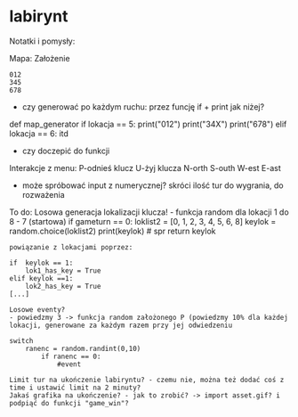 # labirynt
Notatki i pomysły:

Mapa:
Założenie

    012 
    345 
    678 

- czy generować po każdym ruchu:
przez funcję if + print jak niżej?

def map_generator
    if lokacja == 5:
        print("012")
        print("34X")
        print("678")
    elif lokacja == 6: itd
- czy doczepić do funkcji 


Interakcje z menu:
    P-odnieś klucz
    U-żyj klucza
    N-orth
    S-outh
    W-est
    E-ast
- może spróbować input z numerycznej? skróci ilość tur do wygrania, do rozważenia

To do:
    Losowa generacja lokalizacji klucza! 
    - funkcja random dla lokacji 1 do 8 - 7 (startowa)
    if gameturn == 0:
        loklist2 = [0, 1, 2, 3, 4, 5, 6, 8]
        keylok = random.choice(loklist2)
        print(keylok)  # spr
    return keylok
    
    powiązanie z lokacjami poprzez:
    
    if  keylok == 1:
        lok1_has_key = True
    elif keylok ==1:
        lok2_has_key = True
    [...]
    
    Losowe eventy? 
    - powiedzmy 3 -> funkcja random założonego P (powiedzmy 10% dla każdej lokacji, generowane za każdym razem przy jej odwiedzeniu
    
    switch
        ranenc = random.randint(0,10)
            if ranenc == 0:
                #event
    
    Limit tur na ukończenie labiryntu? - czemu nie, można też dodać coś z time i ustawić limit na 2 minuty?
    Jakaś grafika na ukończenie? - jak to zrobić? -> import asset.gif? i podpiąć do funkcji "game_win"?





